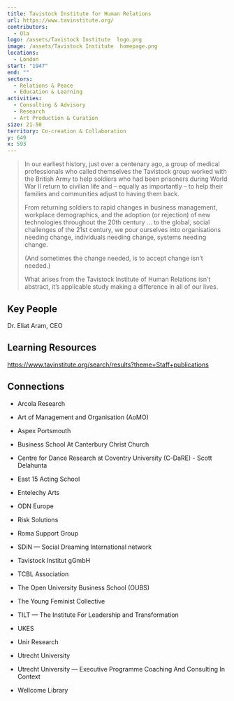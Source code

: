```yaml
---
title: Tavistock Institute for Human Relations
url: https://www.tavinstitute.org/
contributors:
  - Ola
logo: /assets/Tavistock Institute  logo.png
image: /assets/Tavistock Institute  homepage.png
locations:
  - London
start: "1947"
end: ""
sectors:
  - Relations & Peace
  - Education & Learning
activities:
  - Consulting & Advisory
  - Research
  - Art Production & Curation
size: 21-50
territory: Co-creation & Collaboration
y: 649
x: 593
---
```

> In our earliest history, just over a centenary ago, a group of medical professionals who called themselves the Tavistock group worked with the British Army to help soldiers who had been prisoners during World War II return to civilian life and – equally as importantly – to help their families and communities adjust to having them back.
> 
> From returning soldiers to rapid changes in business management, workplace demographics, and the adoption (or rejection) of new technologies throughout the 20th century … to the global, social challenges of the 21st century, we pour ourselves into organisations needing change, individuals needing change, systems needing change.
> 
> (And sometimes the change needed, is to accept change isn’t needed.)
> 
> What arises from the Tavistock Institute of Human Relations isn’t abstract, it’s applicable study making a difference in all of our lives.

## Key People

Dr. Eliat Aram, CEO

## Learning Resources

https://www.tavinstitute.org/search/results?theme=Staff+publications

## Connections

- Arcola Research

- Art of Management and Organisation (AoMO)

- Aspex Portsmouth

- Business School At Canterbury Christ Church

- Centre for Dance Research at Coventry University (C-DaRE) - Scott Delahunta

- East 15 Acting School

- Entelechy Arts

- ODN Europe

- Risk Solutions

- Roma Support Group

- SDiN — Social Dreaming International network

- Tavistock Institut gGmbH

- TCBL Association

- The Open University Business School (OUBS)

- The Young Feminist Collective

- TILT — The Institute For Leadership and Transformation

- UKES

- Unir Research

- Utrecht University

- Utrecht University — Executive Programme Coaching And Consulting In Context

- Wellcome Library
